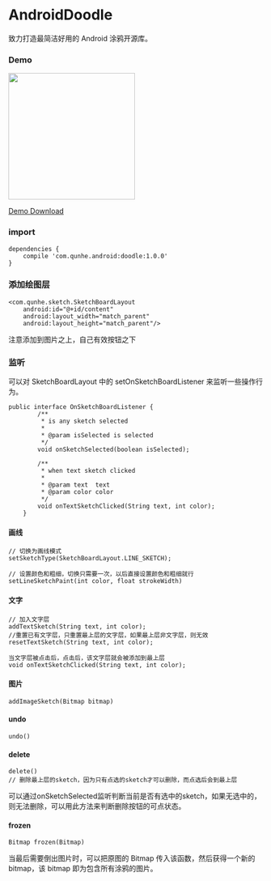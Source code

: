 # AndroidDoodle

致力打造最简洁好用的 Android 涂鸦开源库。

### Demo
<div class='row'>
    <img src='http://7xq276.com2.z0.glb.qiniucdn.com/keyboard-demo.gif' width="250px"/>
</div>

[Demo Download](http://7xq276.com2.z0.glb.qiniucdn.com/keyboard_new.apk)

### import

```
dependencies {
    compile 'com.qunhe.android:doodle:1.0.0'
}
```

### 添加绘图层

```
<com.qunhe.sketch.SketchBoardLayout
    android:id="@+id/content"
    android:layout_width="match_parent"
    android:layout_height="match_parent"/>
```

注意添加到图片之上，自己有效按钮之下

### 监听

可以对 SketchBoardLayout 中的 setOnSketchBoardListener 来监听一些操作行为。

```
public interface OnSketchBoardListener {
        /**
         * is any sketch selected
         *
         * @param isSelected is selected
         */
        void onSketchSelected(boolean isSelected);

        /**
         * when text sketch clicked
         *
         * @param text  text
         * @param color color
         */
        void onTextSketchClicked(String text, int color);
    }
```

#### 画线

```
// 切换为画线模式
setSketchType(SketchBoardLayout.LINE_SKETCH);

// 设置颜色和粗细，切换只需要一次，以后直接设置颜色和粗细就行
setLineSketchPaint(int color, float strokeWidth)
```

#### 文字

```
// 加入文字层
addTextSketch(String text, int color);
//重置已有文字层，只重置最上层的文字层，如果最上层非文字层，则无效
resetTextSketch(String text, int color);  
```

```
当文字层被点击后，点击后，该文字层就会被添加到最上层
void onTextSketchClicked(String text, int color);
```

#### 图片

```
addImageSketch(Bitmap bitmap)
```

#### undo

```
undo()
```

#### delete

```
delete() 
// 删除最上层的sketch，因为只有点选的sketch才可以删除，而点选后会到最上层
```

可以通过onSketchSelected监听判断当前是否有选中的sketch，如果无选中的，则无法删除，可以用此方法来判断删除按钮的可点状态。

#### frozen

```
Bitmap frozen(Bitmap)
```

当最后需要倒出图片时，可以把原图的 Bitmap 传入该函数，然后获得一个新的 bitmap，该 bitmap 即为包含所有涂鸦的图片。